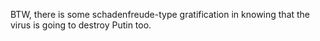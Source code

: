 BTW, there is some schadenfreude-type gratification in knowing that the virus is going to destroy Putin too. 

